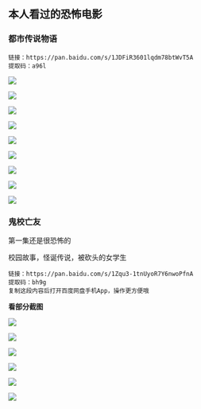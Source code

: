 ## 本人看过的恐怖电影

### 都市传说物语

```shell
链接：https://pan.baidu.com/s/1JDFiR3601lqdm78btWvT5A 
提取码：a96l
```

![](https://github.com/zyl-fun/pic/blob/master/%E9%83%BD%E5%B8%82%E4%BC%A0%E8%AF%B4%E7%89%A9%E8%AF%AD/%E9%83%BD%E5%B8%82%E4%BC%A0%E8%AF%B4%E7%89%A9%E8%AF%AD.Urban-Legend-Story-Hikiko.2007.WTF.mkv_20200628_200944.997.jpg?raw=true)

![](https://github.com/zyl-fun/pic/blob/master/%E9%83%BD%E5%B8%82%E4%BC%A0%E8%AF%B4%E7%89%A9%E8%AF%AD/%E9%83%BD%E5%B8%82%E4%BC%A0%E8%AF%B4%E7%89%A9%E8%AF%AD.Urban-Legend-Story-Hikiko.2007.WTF.mkv_20200628_202323.269.jpg?raw=true)

![](https://github.com/zyl-fun/pic/blob/master/%E9%83%BD%E5%B8%82%E4%BC%A0%E8%AF%B4%E7%89%A9%E8%AF%AD/%E9%83%BD%E5%B8%82%E4%BC%A0%E8%AF%B4%E7%89%A9%E8%AF%AD.Urban-Legend-Story-Hikiko.2007.WTF.mkv_20200628_202349.327.jpg?raw=true)

![](https://github.com/zyl-fun/pic/blob/master/%E9%83%BD%E5%B8%82%E4%BC%A0%E8%AF%B4%E7%89%A9%E8%AF%AD/%E9%83%BD%E5%B8%82%E4%BC%A0%E8%AF%B4%E7%89%A9%E8%AF%AD.Urban-Legend-Story-Hikiko.2007.WTF.mkv_20200628_202410.693.jpg?raw=true)

![](https://github.com/zyl-fun/pic/blob/master/%E9%83%BD%E5%B8%82%E4%BC%A0%E8%AF%B4%E7%89%A9%E8%AF%AD/%E9%83%BD%E5%B8%82%E4%BC%A0%E8%AF%B4%E7%89%A9%E8%AF%AD.Urban-Legend-Story-Hikiko.2007.WTF.mkv_20200628_202446.581.jpg?raw=true)

![](https://github.com/zyl-fun/pic/blob/master/%E9%83%BD%E5%B8%82%E4%BC%A0%E8%AF%B4%E7%89%A9%E8%AF%AD/%E9%83%BD%E5%B8%82%E4%BC%A0%E8%AF%B4%E7%89%A9%E8%AF%AD.Urban-Legend-Story-Hikiko.2007.WTF.mkv_20200628_202505.765.jpg?raw=true)

![](https://github.com/zyl-fun/pic/blob/master/%E9%83%BD%E5%B8%82%E4%BC%A0%E8%AF%B4%E7%89%A9%E8%AF%AD/%E9%83%BD%E5%B8%82%E4%BC%A0%E8%AF%B4%E7%89%A9%E8%AF%AD.Urban-Legend-Story-Hikiko.2007.WTF.mkv_20200628_202530.885.jpg?raw=true)

![](https://github.com/zyl-fun/pic/blob/master/%E9%83%BD%E5%B8%82%E4%BC%A0%E8%AF%B4%E7%89%A9%E8%AF%AD/%E9%83%BD%E5%B8%82%E4%BC%A0%E8%AF%B4%E7%89%A9%E8%AF%AD.Urban-Legend-Story-Hikiko.2007.WTF.mkv_20200628_202541.983.jpg?raw=true)

![](https://github.com/zyl-fun/pic/blob/master/%E9%83%BD%E5%B8%82%E4%BC%A0%E8%AF%B4%E7%89%A9%E8%AF%AD/%E9%83%BD%E5%B8%82%E4%BC%A0%E8%AF%B4%E7%89%A9%E8%AF%AD.Urban-Legend-Story-Hikiko.2007.WTF.mkv_20200628_190728.896.jpg?raw=true)



### 鬼校亡友

第一集还是很恐怖的

校园故事，怪诞传说，被砍头的女学生

```shell
链接：https://pan.baidu.com/s/1Zqu3-1tnUyoR7Y6nwoPfnA 
提取码：bh9g 
复制这段内容后打开百度网盘手机App，操作更方便哦
```

**看部分截图**

![](https://github.com/zyl-fun/pic/blob/master/%E9%AC%BC%E6%A0%A1%E4%BA%A1%E5%8F%8B-1/%E3%80%90BTS%E3%80%91%E3%80%90Aka%20Spook%20School%20EP01%20%E3%80%91.rmvb_20200628_211253.126.jpg?raw=true)

![](https://github.com/zyl-fun/pic/blob/master/%E9%AC%BC%E6%A0%A1%E4%BA%A1%E5%8F%8B-1/%E3%80%90BTS%E3%80%91%E3%80%90Aka%20Spook%20School%20EP01%20%E3%80%91.rmvb_20200628_211304.485.jpg?raw=true)

![](https://github.com/zyl-fun/pic/blob/master/%E9%AC%BC%E6%A0%A1%E4%BA%A1%E5%8F%8B-1/%E3%80%90BTS%E3%80%91%E3%80%90Aka%20Spook%20School%20EP01%20%E3%80%91.rmvb_20200628_225509.396.jpg?raw=true)

![](https://github.com/zyl-fun/pic/blob/master/%E9%AC%BC%E6%A0%A1%E4%BA%A1%E5%8F%8B-1/%E3%80%90BTS%E3%80%91%E3%80%90Aka%20Spook%20School%20EP01%20%E3%80%91.rmvb_20200628_225623.220.jpg?raw=true)

![](https://github.com/zyl-fun/pic/blob/master/%E9%AC%BC%E6%A0%A1%E4%BA%A1%E5%8F%8B-1/%E3%80%90BTS%E3%80%91%E3%80%90Aka%20Spook%20School%20EP01%20%E3%80%91.rmvb_20200628_224102.724.jpg?raw=true)

![](https://github.com/zyl-fun/pic/blob/master/%E9%AC%BC%E6%A0%A1%E4%BA%A1%E5%8F%8B-1/%E3%80%90BTS%E3%80%91%E3%80%90Aka%20Spook%20School%20EP01%20%E3%80%91.rmvb_20200628_225630.271.jpg?raw=true)

